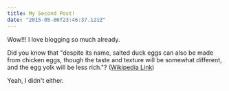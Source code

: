 ```yaml
---
title: My Second Post!
date: "2015-05-06T23:46:37.121Z"
---
```


Wow!!! I love blogging so much already.

Did you know that "despite its name, salted duck eggs can also be made from
chicken eggs, though the taste and texture will be somewhat different, and the
egg yolk will be less rich."?
([Wikipedia Link](]))

Yeah, I didn't either.
